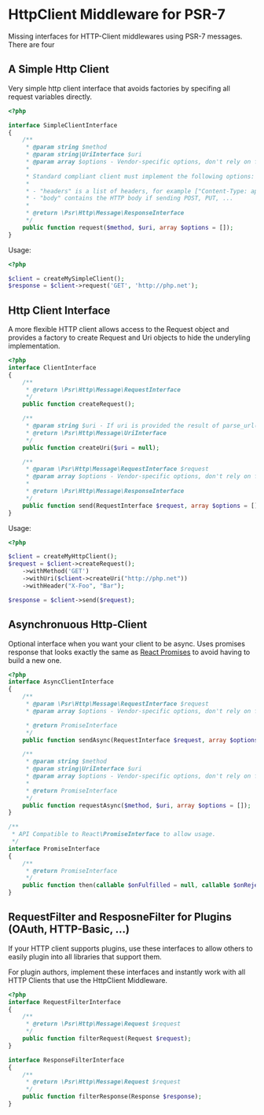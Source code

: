 # HttpClient Middleware for PSR-7

Missing interfaces for HTTP-Client middlewares using PSR-7 messages.
There are four 

## A Simple Http Client

Very simple http client interface that avoids factories by specifing
all request variables directly.

```php
<?php

interface SimpleClientInterface
{
    /**
     * @param string $method
     * @param string|UriInterface $uri
     * @param array $options - Vendor-specific options, don't rely on for interop.
     * 
     * Standard compliant client must implement the following options:
     *
     * - "headers" is a list of headers, for example ["Content-Type: application/json"]
     * - "body" contains the HTTP body if sending POST, PUT, ...
     *
     * @return \Psr\Http\Message\ResponseInterface
     */
    public function request($method, $uri, array $options = []);
}
```

Usage:

```php
<?php

$client = createMySimpleClient();
$response = $client->request('GET', 'http://php.net');
```

## Http Client Interface

A more flexible HTTP client allows access to the Request object
and provides a factory to create Request and Uri objects to 
hide the underyling implementation.

```php
<?php
interface ClientInterface
{
    /**
     * @return \Psr\Http\Message\RequestInterface
     */
    public function createRequest();

    /**
     * @param string $uri - If uri is provided the result of parse_url() is set as parts for UriInterface
     * @return \Psr\Http\Message\UriInterface
     */
    public function createUri($uri = null);

    /**
     * @param \Psr\Http\Message\RequestInterface $request
     * @param array $options - Vendor-specific options, don't rely on for interop.
     *
     * @return \Psr\Http\Message\ResponseInterface
     */
    public function send(RequestInterface $request, array $options = []);
}
```

Usage:

```php
<?php

$client = createMyHttpClient();
$request = $client->createRequest();
    ->withMethod('GET')
    ->withUri($client->createUri("http://php.net"))
    ->withHeader("X-Foo", "Bar");

$response = $client->send($request);
```

## Asynchronuous Http-Client

Optional interface when you want your client to be async. Uses promises
response that looks exactly the same as [React
Promises](https://github.com/reactphp/promise) to avoid having to build a new
one.

```php
<?php
interface AsyncClientInterface
{
    /**
     * @param \Psr\Http\Message\RequestInterface $request
     * @param array $options - Vendor-specific options, don't rely on for interop.

     * @return PromiseInterface
     */
    public function sendAsync(RequestInterface $request, array $options = []);

    /**
     * @param string $method
     * @param string|UriInterface $uri
     * @param array $options - Vendor-specific options, don't rely on for interop.
     *
     * @return PromiseInterface
     */
    public function requestAsync($method, $uri, array $options = []);
}

/**
 * API Compatible to React\PromiseInterface to allow usage.
 */
interface PromiseInterface
{
    /**
     * @return PromiseInterface
     */
    public function then(callable $onFulfilled = null, callable $onRejected = null, callable $onProgress = null);
}
```

## RequestFilter and ResposneFilter for Plugins (OAuth, HTTP-Basic, ...)

If your HTTP client supports plugins, use these interfaces to allow others to
easily plugin into all libraries that support them.

For plugin authors, implement these interfaces and instantly work with all
HTTP Clients that use the HttpClient Middleware.

```php
<?php
interface RequestFilterInterface
{
    /**
     * @return \Psr\Http\Message\Request $request
     */
    public function filterRequest(Request $request);
}

interface ResponseFilterInterface
{
    /**
     * @return \Psr\Http\Message\Request $request
     */
    public function filterResponse(Response $response);
}
```
